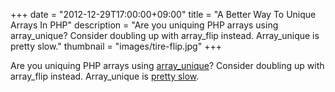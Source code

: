 +++
date = "2012-12-29T17:00:00+09:00"
title = "A Better Way To Unique Arrays In PHP"
description = "Are you uniquing PHP arrays using array_unique?  Consider doubling up with array_flip instead.  Array_unique is pretty slow."
thumbnail = "images/tire-flip.jpg"
+++

<script async custom-element="amp-gist" src="https://cdn.ampproject.org/v0/amp-gist-0.1.js"></script>

Are you uniquing PHP arrays using [array_unique](http://php.net/manual/en/function.array-unique.php)?  Consider doubling up with array_flip instead.  Array_unique is [pretty slow](http://stackoverflow.com/questions/8321620/array-unique-vs-array-flip/8321709#8321709).

<amp-gist
    data-gistid="5521979"
    layout="fixed-height"
    height="225">
</amp-gist>
